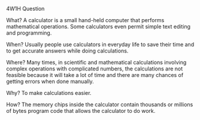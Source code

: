 4W1H Question

What?
A calculator is a small hand-held computer that performs mathematical operations. Some calculators even permit simple text editing and programming.

When?
Usually people use calculators in everyday life to save their time and to get accurate answers while doing calculations.

Where?
Many times, in scientific and mathematical calculations involving complex operations with complicated numbers, the calculations are not feasible because it will take a lot of time and there are many chances of getting errors when done manually.

Why?
To make calculations easier.

How?
The memory chips inside the calculator contain thousands or millions of bytes program code that allows the calculator to do work.

